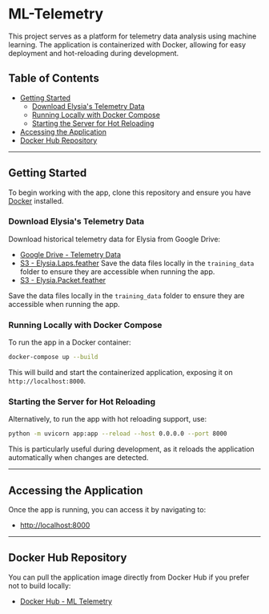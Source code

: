 # ML-Telemetry

This project serves as a platform for telemetry data analysis using machine learning. The application is containerized with Docker, allowing for easy deployment and hot-reloading during development.

## Table of Contents

- [Getting Started](#getting-started)
  - [Download Elysia's Telemetry Data](#download-elysias-telemetry-data)
  - [Running Locally with Docker Compose](#running-locally-with-docker-compose)
  - [Starting the Server for Hot Reloading](#starting-the-server-for-hot-reloading)
- [Accessing the Application](#accessing-the-application)
- [Docker Hub Repository](#docker-hub-repository)

---

## Getting Started

To begin working with the app, clone this repository and ensure you have [Docker](https://www.docker.com/get-started) installed.

### Download Elysia's Telemetry Data

Download historical telemetry data for Elysia from Google Drive:

- [Google Drive - Telemetry Data](https://drive.google.com/drive/folders/1o3RUT3kpWgqgc6GKOip8LYvmVJYf1p8M)
- [S3 - Elysia.Laps.feather](https://justin-ml-bucket.s3.ca-central-1.amazonaws.com/Elysia.Laps.feather)
Save the data files locally in the `training_data` folder to ensure they are accessible when running the app.
- [S3 - Elysia.Packet.feather](https://justin-ml-bucket.s3.ca-central-1.amazonaws.com/Elysia.Packets.feather)

Save the data files locally in the `training_data` folder to ensure they are accessible when running the app.

### Running Locally with Docker Compose

To run the app in a Docker container:

```bash
docker-compose up --build
```

This will build and start the containerized application, exposing it on `http://localhost:8000`.

### Starting the Server for Hot Reloading

Alternatively, to run the app with hot reloading support, use:

```bash
python -m uvicorn app:app --reload --host 0.0.0.0 --port 8000
```

This is particularly useful during development, as it reloads the application automatically when changes are detected.

---

## Accessing the Application

Once the app is running, you can access it by navigating to:

- [http://localhost:8000](http://localhost:8000)

---

## Docker Hub Repository

You can pull the application image directly from Docker Hub if you prefer not to build locally:

- [Docker Hub - ML Telemetry](https://hub.docker.com/r/nightofthelivingcarrots512/solarcar-ml)
